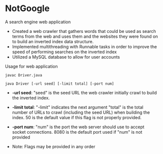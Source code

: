 # NotGoogle

A search engine web application

* Created a web crawler that gathers words that could be used as search terms from the web and uses them and the websites they were found on to build an inverted index data structure.
* Implemented multithreading with Runnable tasks in order to improve the speed of performing searches on the inverted index
* Utilized a MySQL database to allow for user accounts

Usage for web application
```
javac Driver.java

java Driver [-url seed] [-limit total] [-port num]
```
* **-url seed**: "seed" is the seed URL the web crawler initially crawl to build the inverted index.
* **-limit total**: "-limit" indicates the next argument "total" is the total number of URLs to crawl (including the seed URL) when building the index. 50 is the default value if this flag is not properly provided.
* **-port num**: "num" is the port the web server should use to accept socket connections. 8080 is the default port used if "num" is not provided

* Note: Flags may be provided in any order
